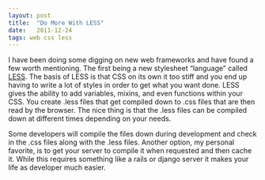 ```yaml
---
layout: post
title:  "Do More With LESS"
date:   2011-12-24
tags: web css less
---
```

I have been doing some digging on new web frameworks and have found a few worth mentioning. The first being a new stylesheet “language” called [LESS](http://lesscss.org/). The basis of LESS is that CSS on its own it too stiff and you end up having to write a lot of styles in order to get what you want done. LESS gives the ability to add variables, mixins, and even functions within your CSS. You create .less files that get compiled down to .css files that are then read by the browser. The nice thing is that the .less files can be compiled down at different times depending on your needs.

Some developers will compile the files down during development and check in the .css files along with the .less files. Another option, my personal favorite, is to get your server to compile it when requested and then cache it. While this requires something like a rails or django server it makes your life as developer much easier.

